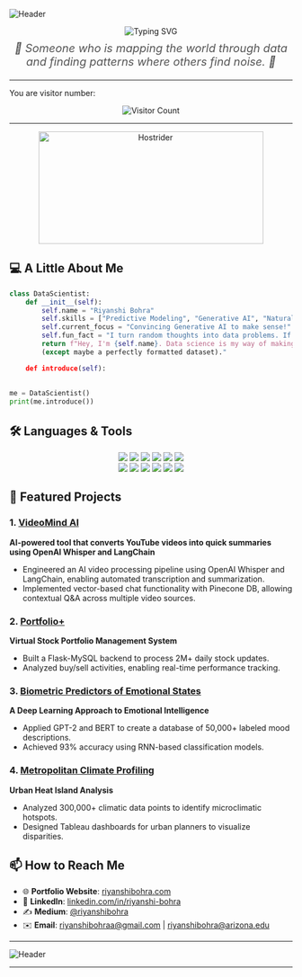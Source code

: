 ![Header](https://capsule-render.vercel.app/api?type=waving&color=gradient&height=200&text=Welcome%20to%20My%20Profile!&fontAlign=50&fontSize=40)

<div align="center">

   <!-- Typing effect for "Hi! I'm Riyanshi Bohra 👋" -->
  <img src="https://readme-typing-svg.herokuapp.com?font=Fira+Code&size=28&color=F75C7E&lines=Hi!+I'm+Riyanshi+Bohra+!+👋" alt="Typing SVG" />
<!-- The quote styled beneath the name -->
  <p style="font-size: 20px; font-style: italic; color: #555; margin-top: 10px;">
    🌟 Someone who is mapping the world through data and finding patterns where others find noise. 🌟
  </p>
 
</div>

---

You are visitor number:  

<div align="center">
  <img src="https://profile-counter.glitch.me/riyanshibohra/count.svg" alt="Visitor Count" />
</div>

---
<div align="center">
   <img src="https://github.com/user-attachments/assets/43aa5811-cc06-4172-b904-1cbfc6ffd8fd" alt="Hostrider" width="400" height="200"/>
</div>

## 💻 A Little About Me

```python
class DataScientist:
    def __init__(self):
        self.name = "Riyanshi Bohra"
        self.skills = ["Predictive Modeling", "Generative AI", "Natural Language Processing"]
        self.current_focus = "Convincing Generative AI to make sense!"
        self.fun_fact = "I turn random thoughts into data problems. If I could, I’d build a machine learning model to predict my own bad decisions."
        return f"Hey, I'm {self.name}. Data science is my way of making sense of the world, and as a certified nerd, I think nothing is more fun than finding patterns in chaos 
        (except maybe a perfectly formatted dataset)." 

    def introduce(self):
           
        
me = DataScientist()
print(me.introduce())
```

## 🛠️ Languages & Tools  

<div align="center">

<img src="https://img.shields.io/badge/-Python-000?style=flat&logo=python" />
<img src="https://img.shields.io/badge/-R-276DC3?style=flat&logo=r&logoColor=white" />
<img src="https://img.shields.io/badge/-SQL-000?style=flat&logo=mysql" />
<img src="https://img.shields.io/badge/-TensorFlow-FF6F00?style=flat&logo=tensorflow&logoColor=white" />
<img src="https://img.shields.io/badge/-Tableau-E97627?style=flat&logo=tableau&logoColor=white" />
<img src="https://img.shields.io/badge/-PowerBI-F2C811?style=flat&logo=powerbi" />
<br>
<img src="https://img.shields.io/badge/-Google%20Cloud-4285F4?style=flat&logo=google-cloud&logoColor=white" />
<img src="https://img.shields.io/badge/-AWS-232F3E?style=flat&logo=amazon-aws&logoColor=white" />
<img src="https://img.shields.io/badge/-Git-F05032?style=flat&logo=git&logoColor=white" />
<img src="https://img.shields.io/badge/-HuggingFace-FFD000?style=flat&logo=huggingface&logoColor=black" />
<img src="https://img.shields.io/badge/-LangChain-0055A5?style=flat&logo=langchain&logoColor=white" />
<img src="https://img.shields.io/badge/-FastAPI-009688?style=flat&logo=fastapi&logoColor=white" />

</div>

## 🌟 Featured Projects  

### 1. [VideoMind AI](https://github.com/riyanshibohra/video-mind-AI)
**AI-powered tool that converts YouTube videos into quick summaries using OpenAI Whisper and LangChain**
- Engineered an AI video processing pipeline using OpenAI Whisper and LangChain, enabling automated transcription and summarization.
- Implemented vector-based chat functionality with Pinecone DB, allowing contextual Q&A across multiple video sources.
  
### 2. [Portfolio+](https://github.com/Portfolio-Simulation/PortfolioPlus)  
**Virtual Stock Portfolio Management System**  
- Built a Flask-MySQL backend to process 2M+ daily stock updates.  
- Analyzed buy/sell activities, enabling real-time performance tracking.  

### 3. [Biometric Predictors of Emotional States](https://github.com/riyanshibohra/Biometric-Predictors-of-Emotional-States)  
**A Deep Learning Approach to Emotional Intelligence**  
- Applied GPT-2 and BERT to create a database of 50,000+ labeled mood descriptions.  
- Achieved 93% accuracy using RNN-based classification models.  

### 4. [Metropolitan Climate Profiling](https://github.com/riyanshibohra/metropolitan-climate-profiling)  
**Urban Heat Island Analysis**  
- Analyzed 300,000+ climatic data points to identify microclimatic hotspots.  
- Designed Tableau dashboards for urban planners to visualize disparities.
  
## 📫 How to Reach Me  

- 🌐 **Portfolio Website**: [riyanshibohra.com](https://www.riyanshibohra.com/)  
- 💼 **LinkedIn**: [linkedin.com/in/riyanshi-bohra](https://www.linkedin.com/in/riyanshi-bohra/)  
- ✍️ **Medium**: [@riyanshibohra](https://medium.com/@riyanshibohra)
- ✉️ **Email**: riyanshibohraa@gmail.com | riyanshibohra@arizona.edu
---

![Header](https://capsule-render.vercel.app/api?type=rect&color=gradient&text=Let%27s%20Explore!&height=80&fontAlign=50&fontSize=25)

---


